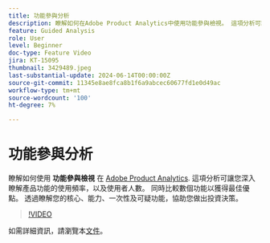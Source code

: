 ```yaml
---
title: 功能參與分析
description: 瞭解如何在Adobe Product Analytics中使用功能參與檢視。 這項分析可讓您深入瞭解產品功能的使用頻率，以及使用者人數。
feature: Guided Analysis
role: User
level: Beginner
doc-type: Feature Video
jira: KT-15095
thumbnail: 3429489.jpeg
last-substantial-update: 2024-06-14T00:00:00Z
source-git-commit: 11345e8ae8fca8b1f6a9abcec60677fd1e0d49ac
workflow-type: tm+mt
source-wordcount: '100'
ht-degree: 7%

---
```


# 功能參與分析

瞭解如何使用 **功能參與檢視** 在 [Adobe Product Analytics](../../adobe-product-analytics/adobe-product-analytics-overview.md). 這項分析可讓您深入瞭解產品功能的使用頻率，以及使用者人數。 同時比較數個功能以獲得最佳優點。 透過瞭解您的核心、能力、一次性及可疑功能，協助您做出投資決策。

>[!VIDEO](https://video.tv.adobe.com/v/3429489/&learn=on)

如需詳細資訊，請瀏覽本[文件](https://experienceleague.adobe.com/en/docs/analytics-platform/using/guided-analysis/feature-matrix/engagement)。
